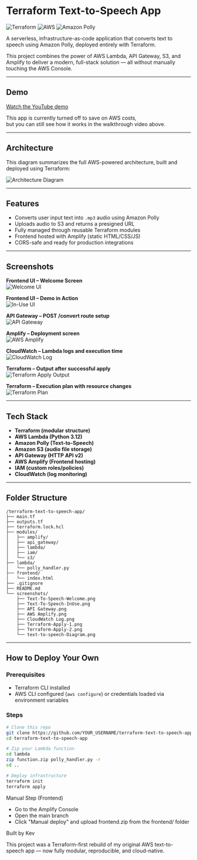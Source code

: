 # Terraform Text-to-Speech App

![Terraform](https://img.shields.io/badge/IaC-Terraform-5c4ee5?logo=terraform&logoColor=white)
![AWS](https://img.shields.io/badge/Cloud-AWS-232f3e?logo=amazonaws&logoColor=white)
![Amazon Polly](https://img.shields.io/badge/Text--to--Speech-Amazon%20Polly-ff9900?logo=amazonaws&logoColor=white)

A serverless, infrastructure-as-code application that converts text to speech using Amazon Polly, deployed entirely with Terraform.

This project combines the power of AWS Lambda, API Gateway, S3, and Amplify to deliver a modern, full-stack solution — all without manually touching the AWS Console.

---


## Demo

[Watch the YouTube demo](https://your-demo-link.com](https://youtu.be/trLOUC-Cyks))

This app is currently turned off to save on AWS costs,  
but you can still see how it works in the walkthrough video above.

---


## Architecture

This diagram summarizes the full AWS-powered architecture, built and deployed using Terraform:

![Architecture Diagram](screenshots/text-to-speech-Diagram.png)

---


## Features

- Converts user input text into `.mp3` audio using Amazon Polly
- Uploads audio to S3 and returns a presigned URL
- Fully managed through reusable Terraform modules
- Frontend hosted with Amplify (static HTML/CSS/JS)
- CORS-safe and ready for production integrations

---


## Screenshots

**Frontend UI – Welcome Screen**  
![Welcome UI](screenshots/Text-To-Speech-Welcome.png)

**Frontend UI – Demo in Action**  
![In-Use UI](screenshots/Text-To-Speech-InUse.png)

**API Gateway – POST /convert route setup**  
![API Gateway](screenshots/api-gateway.png)

**Amplify – Deployment screen**  
![AWS Amplify](screenshots/aws-amplify.png)

**CloudWatch – Lambda logs and execution time**  
![CloudWatch Log](screenshots/cloudwatch-log.png)

**Terraform – Output after successful apply**  
![Terraform Apply Output](screenshots/Terraform-Apply-1.png)

**Terraform – Execution plan with resource changes**  
![Terraform Plan](screenshots/Terraform-Apply-2.png)

---


## Tech Stack

- **Terraform (modular structure)**
- **AWS Lambda (Python 3.12)**
- **Amazon Polly (Text-to-Speech)**
- **Amazon S3 (audio file storage)**
- **API Gateway (HTTP API v2)**
- **AWS Amplify (Frontend hosting)**
- **IAM (custom roles/policies)**
- **CloudWatch (log monitoring)**

---


## Folder Structure

```text
/terraform-text-to-speech-app/
├── main.tf
├── outputs.tf
├── terraform.lock.hcl
├── modules/
│   ├── amplify/
│   ├── api_gateway/
│   ├── lambda/
│   ├── iam/
│   └── s3/
├── lambda/
│   └── polly_handler.py
├── frontend/
│   └── index.html
├── .gitignore
├── README.md
└── screenshots/
    ├── Text-To-Speech-Welcome.png
    ├── Text-To-Speech-InUse.png
    ├── API Gateway.png
    ├── AWS Amplify.png
    ├── CloudWatch Log.png
    ├── Terraform-Apply-1.png
    ├── Terraform-Apply-2.png
    └── text-to-speech-Diagram.png

```
---


## How to Deploy Your Own

### Prerequisites
- Terraform CLI installed
- AWS CLI configured (`aws configure`) or credentials loaded via environment variables


### Steps

```bash
# Clone this repo
git clone https://github.com/YOUR_USERNAME/terraform-text-to-speech-app.git
cd terraform-text-to-speech-app

# Zip your Lambda function
cd lambda
zip function.zip polly_handler.py -r
cd ..

# Deploy infrastructure
terraform init
terraform apply
```

Manual Step (Frontend)
- Go to the Amplify Console
- Open the main branch
- Click "Manual deploy" and upload frontend.zip from the frontend/ folder

Built by Kev

This project was a Terraform-first rebuild of my original AWS text-to-speech app — now fully modular, reproducible, and cloud-native.
